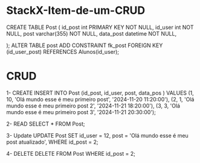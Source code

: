 # StackX-Item-de-um-CRUD

CREATE TABLE Post
(
	id_post int PRIMARY KEY NOT NULL,
  id_user int NOT NULL,
	post varchar(355) NOT NULL,
	data_post datetime NOT NULL,
	
);
ALTER TABLE post
	ADD CONSTRAINT fk_post FOREIGN KEY (id_user_post) REFERENCES Alunos(id_user);

# CRUD
1- CREATE
INSERT INTO Post (id_post, id_user, post, data_pos ) 
VALUES (1, 10, 'Olá mundo esse é meu primeiro post', '2024-11-20 11:20:00'),
       (2, 1, 'Olá mundo esse é meu primeiro post 2', '2024-11-21 18:20:00'),
       (3, 3, 'Olá mundo esse é meu primeiro post 3', '2024-11-21 20:30:00');

2- READ
SELECT * FROM Post;

3- Update
UPDATE Post SET id_user = 12, post = 'Olá mundo esse é meu post atualizado', WHERE id_post = 2;

4- DELETE
DELETE FROM Post WHERE id_post = 2;
